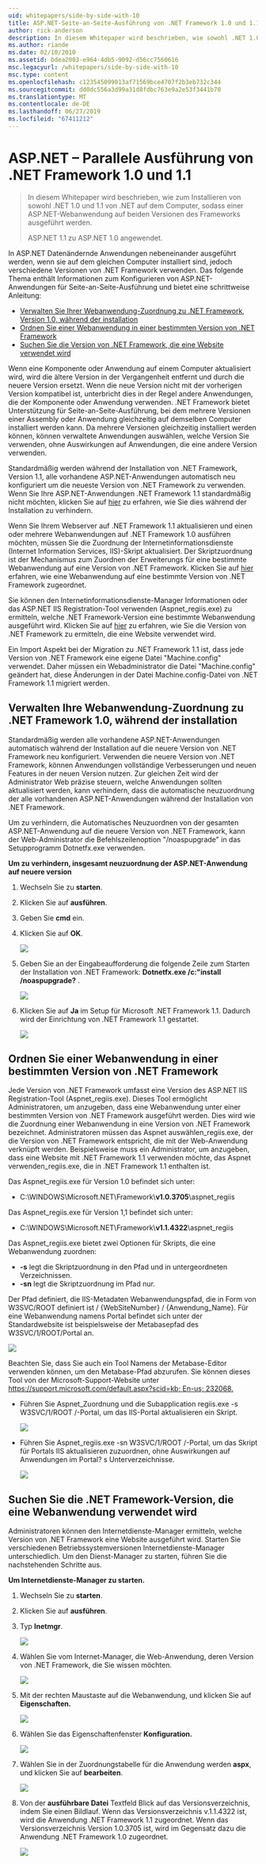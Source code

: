 ```yaml
---
uid: whitepapers/side-by-side-with-10
title: ASP.NET-Seite-an-Seite-Ausführung von .NET Framework 1.0 und 1.1 | Microsoft-Dokumentation
author: rick-anderson
description: In diesem Whitepaper wird beschrieben, wie sowohl .NET 1.0 und 1.1 von .NET auf dem Computer, können eine ASP.NET-Webanwendung zum Ausführen auf einer Version des der zeitsteuerung der installieren...
ms.author: riande
ms.date: 02/10/2010
ms.assetid: bdea2003-e964-4db5-9092-d56cc7560616
msc.legacyurl: /whitepapers/side-by-side-with-10
msc.type: content
ms.openlocfilehash: c123545099013af71569bce4707f2b3eb732c344
ms.sourcegitcommit: dd0dc556a3d99a31d8fdbc763e9a2e53f3441b70
ms.translationtype: MT
ms.contentlocale: de-DE
ms.lasthandoff: 06/27/2019
ms.locfileid: "67411212"
---
```

# <a name="aspnet-side-by-side-execution-of-net-framework-10-and-11"></a>ASP.NET – Parallele Ausführung von .NET Framework 1.0 und 1.1

> In diesem Whitepaper wird beschrieben, wie zum Installieren von sowohl .NET 1.0 und 1.1 von .NET auf dem Computer, sodass einer ASP.NET-Webanwendung auf beiden Versionen des Frameworks ausgeführt werden.
> 
> ASP.NET 1.1 zu ASP.NET 1.0 angewendet.

In ASP.NET Datenändernde Anwendungen nebeneinander ausgeführt werden, wenn sie auf dem gleichen Computer installiert sind, jedoch verschiedene Versionen von .NET Framework verwenden. Das folgende Thema enthält Informationen zum Konfigurieren von ASP.NET-Anwendungen für Seite-an-Seite-Ausführung und bietet eine schrittweise Anleitung:

- [Verwalten Sie Ihrer Webanwendung-Zuordnung zu .NET Framework, Version 1.0, während der installation](#1)
- [Ordnen Sie einer Webanwendung in einer bestimmten Version von .NET Framework](#2)
- [Suchen Sie die Version von .NET Framework, die eine Website verwendet wird](#3)

Wenn eine Komponente oder Anwendung auf einem Computer aktualisiert wird, wird die ältere Version in der Vergangenheit entfernt und durch die neuere Version ersetzt. Wenn die neue Version nicht mit der vorherigen Version kompatibel ist, unterbricht dies in der Regel andere Anwendungen, die der Komponente oder Anwendung verwenden. .NET Framework bietet Unterstützung für Seite-an-Seite-Ausführung, bei dem mehrere Versionen einer Assembly oder Anwendung gleichzeitig auf demselben Computer installiert werden kann. Da mehrere Versionen gleichzeitig installiert werden können, können verwaltete Anwendungen auswählen, welche Version Sie verwenden, ohne Auswirkungen auf Anwendungen, die eine andere Version verwenden.

Standardmäßig werden während der Installation von .NET Framework, Version 1.1, alle vorhandene ASP.NET-Anwendungen automatisch neu konfiguriert um die neueste Version von .NET Framework zu verwenden. Wenn Sie Ihre ASP.NET-Anwendungen .NET Framework 1.1 standardmäßig nicht möchten, klicken Sie auf [hier](#1) zu erfahren, wie Sie dies während der Installation zu verhindern.

Wenn Sie Ihrem Webserver auf .NET Framework 1.1 aktualisieren und einen oder mehrere Webanwendungen auf .NET Framework 1.0 ausführen möchten, müssen Sie die Zuordnung der Internetinformationsdienste (Internet Information Services, IIS)-Skript aktualisiert. Der Skriptzuordnung ist der Mechanismus zum Zuordnen der Erweiterungs für eine bestimmte Webanwendung auf eine Version von .NET Framework. Klicken Sie auf [hier](#2) erfahren, wie eine Webanwendung auf eine bestimmte Version von .NET Framework zugeordnet.

Sie können den Internetinformationsdienste-Manager Informationen oder das ASP.NET IIS Registration-Tool verwenden (Aspnet\_regiis.exe) zu ermitteln, welche .NET Framework-Version eine bestimmte Webanwendung ausgeführt wird. Klicken Sie auf [hier](#3) zu erfahren, wie Sie die Version von .NET Framework zu ermitteln, die eine Website verwendet wird.

Ein Import Aspekt bei der Migration zu .NET Framework 1.1 ist, dass jede Version von .NET Framework eine eigene Datei "Machine.config" verwendet. Daher müssen ein Webadministrator die Datei "Machine.config" geändert hat, diese Änderungen in der Datei Machine.config-Datei von .NET Framework 1.1 migriert werden.

<a id="1"></a>

## <a name="maintaining-your-web-applications-mapping-to-net-framework-10-during-installation"></a>Verwalten Ihre Webanwendung-Zuordnung zu .NET Framework 1.0, während der installation

Standardmäßig werden alle vorhandene ASP.NET-Anwendungen automatisch während der Installation auf die neuere Version von .NET Framework neu konfiguriert. Verwenden die neuere Version von .NET Framework, können Anwendungen vollständige Verbesserungen und neuen Features in der neuen Version nutzen. Zur gleichen Zeit wird der Administrator Web präzise steuern, welche Anwendungen sollten aktualisiert werden, kann verhindern, dass die automatische neuzuordnung der alle vorhandenen ASP.NET-Anwendungen während der Installation von .NET Framework.

Um zu verhindern, die Automatisches Neuzuordnen von der gesamten ASP.NET-Anwendung auf die neuere Version von .NET Framework, kann der Web-Administrator die Befehlszeilenoption "/noaspupgrade" in das Setupprogramm Dotnetfx.exe verwenden.

**Um zu verhindern, insgesamt neuzuordnung der ASP.NET-Anwendung auf neuere version**

1. Wechseln Sie zu **starten**.
2. Klicken Sie auf **ausführen**.
3. Geben Sie **cmd** ein.
4. Klicken Sie auf **OK**.  
  
    ![](side-by-side-with-10/_static/image1.gif)
5. Geben Sie an der Eingabeaufforderung die folgende Zeile zum Starten der Installation von .NET Framework: **Dotnetfx.exe /c:"install /noaspupgrade?** .  
  
    ![](side-by-side-with-10/_static/image2.gif)
6. Klicken Sie auf **Ja** im Setup für Microsoft .NET Framework 1.1. Dadurch wird der Einrichtung von .NET Framework 1.1 gestartet.  
  
    ![](side-by-side-with-10/_static/image3.gif)

<a id="2"></a>

## <a name="map-a-web-application-to-a-specific-version-of-the-net-framework"></a>Ordnen Sie einer Webanwendung in einer bestimmten Version von .NET Framework

Jede Version von .NET Framework umfasst eine Version des ASP.NET IIS Registration-Tool (Aspnet\_regiis.exe). Dieses Tool ermöglicht Administratoren, um anzugeben, dass eine Webanwendung unter einer bestimmten Version von .NET Framework ausgeführt werden. Dies wird wie die Zuordnung einer Webanwendung in eine Version von .NET Framework bezeichnet. Administratoren müssen das Aspnet auswählen\_regiis.exe, der die Version von .NET Framework entspricht, die mit der Web-Anwendung verknüpft werden. Beispielsweise muss ein Administrator, um anzugeben, dass eine Website mit .NET Framework 1.1 verwenden möchte, das Aspnet verwenden\_regiis.exe, die in .NET Framework 1.1 enthalten ist.

Das Aspnet\_regiis.exe für Version 1.0 befindet sich unter:

- C:\WINDOWS\Microsoft.NET\Framework\\**v1.0.3705**\aspnet\_regiis

Das Aspnet\_regiis.exe für Version 1,1 befindet sich unter:

- C:\WINDOWS\Microsoft.NET\Framework\\**v1.1.4322**\aspnet\_regiis

Das Aspnet\_regiis.exe bietet zwei Optionen für Skripts, die eine Webanwendung zuordnen:

- **-s** legt die Skriptzuordnung in den Pfad und in untergeordneten Verzeichnissen.
- **-sn** legt die Skriptzuordnung im Pfad nur.

Der Pfad definiert, die IIS-Metadaten Webanwendungspfad, die in Form von W3SVC/ROOT definiert ist / {WebSiteNumber} / {Anwendung\_Name}. Für eine Webanwendung namens Portal befindet sich unter der Standardwebsite ist beispielsweise der Metabasepfad des W3SVC/1/ROOT/Portal an.

![](side-by-side-with-10/_static/image4.gif)

Beachten Sie, dass Sie auch ein Tool Namens der Metabase-Editor verwenden können, um den Metabase-Pfad abzurufen. Sie können dieses Tool von der Microsoft-Support-Website unter [ https://support.microsoft.com/default.aspx?scid=kb; En-us; 232068.](https://support.microsoft.com/default.aspx?scid=kb;en-us;232068)

- Führen Sie Aspnet\_Zuordnung und die Subapplication regiis.exe -s W3SVC/1/ROOT /-Portal, um das IIS-Portal aktualisieren ein Skript.  
  
    ![](side-by-side-with-10/_static/image5.gif)

- Führen Sie Aspnet\_regiis.exe -sn W3SVC/1/ROOT /-Portal, um das Skript für Portals IIS aktualisieren zuzuordnen, ohne Auswirkungen auf Anwendungen im Portal? s Unterverzeichnisse.  
  
    ![](side-by-side-with-10/_static/image6.gif)

<a id="3"></a>

## <a name="find-the-net-framework-version-that-a-web-application-is-using"></a>Suchen Sie die .NET Framework-Version, die eine Webanwendung verwendet wird

Administratoren können den Internetdienste-Manager ermitteln, welche Version von .NET Framework eine Website ausgeführt wird. Starten Sie verschiedenen Betriebssystemversionen Internetdienste-Manager unterschiedlich. Um den Dienst-Manager zu starten, führen Sie die nachstehenden Schritte aus.

**Um Internetdienste-Manager zu starten.**

1. Wechseln Sie zu **starten**.
2. Klicken Sie auf **ausführen**.
3. Typ **Inetmgr**.  
  
    ![](side-by-side-with-10/_static/image7.gif)
4. Wählen Sie vom Internet-Manager, die Web-Anwendung, deren Version von .NET Framework, die Sie wissen möchten.  
  
    ![](side-by-side-with-10/_static/image8.gif)
5. Mit der rechten Maustaste auf die Webanwendung, und klicken Sie auf **Eigenschaften.**  
  
    ![](side-by-side-with-10/_static/image9.gif)
6. Wählen Sie das Eigenschaftenfenster **Konfiguration.**  
  
    ![](side-by-side-with-10/_static/image10.gif)
7. Wählen Sie in der Zuordnungstabelle für die Anwendung werden **aspx**, und klicken Sie auf **bearbeiten**.  
  
    ![](side-by-side-with-10/_static/image11.gif)
8. Von der **ausführbare Datei** Textfeld Blick auf das Versionsverzeichnis, indem Sie einen Bildlauf. Wenn das Versionsverzeichnis v.1.1.4322 ist, wird die Anwendung .NET Framework 1.1 zugeordnet. Wenn das Versionsverzeichnis Version 1.0.3705 ist, wird im Gegensatz dazu die Anwendung .NET Framework 1.0 zugeordnet.  
  
    ![](side-by-side-with-10/_static/image12.gif)
